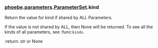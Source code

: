 ### [phoebe](phoebe.md).[parameters](phoebe.parameters.md).[ParameterSet](phoebe.parameters.ParameterSet.md).kind



Return the value for kind if shared by ALL Parameters.

If the value is not shared by ALL, then None will be returned.  To see
all the kinds of all parameters, see :func:`kinds`.

:return: str or None


